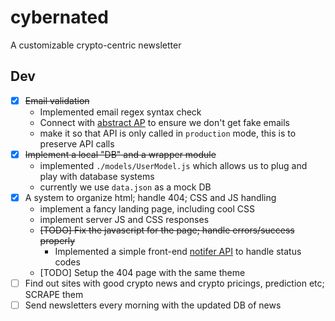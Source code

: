 # cybernated

A customizable crypto-centric newsletter

## Dev
- [x] ~~Email validation~~
  - Implemented email regex syntax check
  - Connect with [abstract AP](https://www.abstractapi.com/) to ensure we don't get fake emails
  - make it so that API is only called in `production` mode, this is to preserve API calls
- [x] ~~Implement a local "DB" and a wrapper module~~ 
  - implemented `./models/UserModel.js` which allows us to plug and play with database systems
  - currently we use `data.json` as a mock DB
- [x] A system to organize html; handle 404; CSS and JS handling
  - implement a fancy landing page, including cool CSS 
  - implement server JS and CSS responses
  - ~~[TODO] Fix the javascript for the page; handle errors/success properly~~
    - Implemented a simple front-end [notifer API](./public/notifer.js) to handle status codes
  - [TODO] Setup the 404 page with the same theme
- [ ] Find out sites with good crypto news and crypto pricings, prediction etc; SCRAPE them  
- [ ] Send newsletters every morning with the updated DB of news
